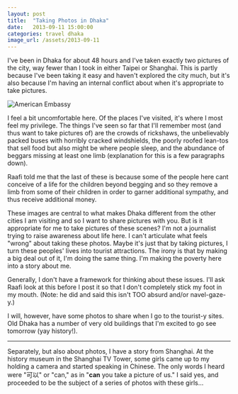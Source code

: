 ```yaml
---
layout: post
title:  "Taking Photos in Dhaka"
date:   2013-09-11 15:00:00
categories: travel dhaka
image_url: /assets/2013-09-11
---
```


I've been in Dhaka for about 48 hours and I've taken exactly two pictures of the city, way fewer than I took in either Taipei or Shanghai. This is partly because I've been taking it easy and haven't explored the city much, but it's also because I'm having an internal conflict about when it's appropriate to take pictures.

![American Embassy]({{page.image_url}}/american_embassy.jpg)

I feel a bit uncomfortable here. Of the places I've visited, it's where I most feel my privilege. The things I've seen so far that I'll remember most (and thus want to take pictures of) are the crowds of rickshaws, the unbelievably packed buses with horribly cracked windshields, the poorly roofed lean-tos that sell food but also might be where people sleep, and the abundance of beggars missing at least one limb (explanation for this is a few paragraphs down).

Raafi told me that the last of these is because some of the people here cant conceive of a life for the children beyond begging and so they remove a limb from some of their children in order to garner additional sympathy, and thus receive additional money.

These images are central to what makes Dhaka different from the other cities I am visiting and so I want to share pictures with you. But is it appropriate for me to take pictures of these scenes? I'm not a journalist trying to raise awareness about life here. I can't articulate what feels "wrong" about taking these photos. Maybe it's just that by taking pictures, I turn these peoples' lives into tourist attractions. The irony is that by making a big deal out of it, I'm doing the same thing. I'm making the poverty here into a story about me.

Generally, I don't have a framework for thinking about these issues. I'll ask Raafi look at this before I post it so that I don't completely stick my foot in my mouth. (Note: he did and said this isn't TOO absurd and/or navel-gaze-y.)

I will, however, have some photos to share when I go to the tourist-y sites. Old Dhaka has a number of very old buildings that I'm excited to go see tomorrow (yay history!).

* * *

Separately, but also about photos, I have a story from Shanghai. At the history museum in the Shanghai TV Tower, some girls came up to my holding a camera and started speaking in Chinese. The only words I heard were "可以" or "can," as in "**can** you take a picture of us." I said yes, and proceeded to be the subject of a series of photos with these girls...